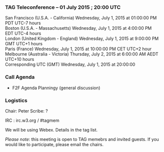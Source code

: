 ### TAG Teleconference – 01 July 2015 ; 20:00 UTC

San Francisco (U.S.A. - California)	Wednesday, July 1, 2015 at 01:00:00 PM	PDT	UTC-7 hours  
Boston (U.S.A. - Massachusetts)	Wednesday, July 1, 2015 at 4:00:00 PM	EDT	UTC-4 hours  
London (United Kingdom - England)	Wednesday, July 1, 2015 at 9:00:00 PM	GMT	UTC+1 hours  
Paris (France)	Wednesday, July 1, 2015 at 10:00:00 PM	CET	UTC+2 hour  
Melbourne (Australia - Victoria)	Thursday, July 2, 2015 at 6:00:00 AM	AEDT  UTC+10 hours  
Corresponding UTC (GMT)	Wednesday, July 1, 2015 at 20:00:00

### Call Agenda  

* F2F Agenda Planningy (general discussion)

### Logistics

Chair: Peter
Scribe: ?

IRC : irc.w3.org / #tagmem

We will be using Webex. Details in the tag list.

*Please note*: this meeting is open to TAG memebrs and invited guests. If you would like to participate, please email the chairs.

